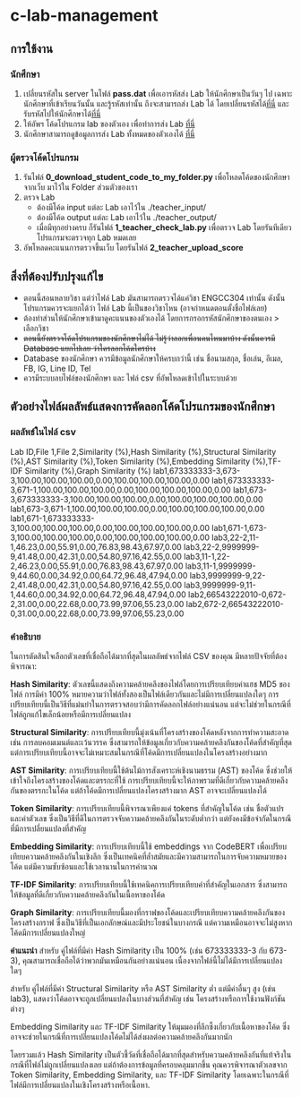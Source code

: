 # c-lab-management

## การใช้งาน

### นักศึกษา
1. เปลี่ยนรหัสใน server ในไฟล์ **pass.dat** เพื่อเอารหัสส่ง Lab ให้นักศึกษาเป็นวันๆ ไป เฉพาะนักศึกษาที่เข้าเรียนวันนั้น และรู้รหัสเท่านั้น ถึงจะสามารถส่ง Lab ได้ โดยเปลี่ยนรหัสได้[ที่นี่](https://thailandfxwarrior.com/lab/set_password.php) และรับรหัสไปให้นักศึกษาได้[ที่นี่](https://thailandfxwarrior.com/lab/get_password.php)
2. ให้อัพฯ โค้ดโปรแกรม lab ของตัวเอง เพื่อทำการส่ง Lab [ที่นี่](https://thailandfxwarrior.com/lab/student_lab.php)
3. นักศึกษาสามารถดูข้อมูลการส่ง Lab ทั้งหมดของตัวเองได้ [ที่นี่](#)

### ผู้ตรวจโค้ดโปรแกรม
1. รันไฟล์ **0_download_student_code_to_my_folder.py** เพื่อโหลดโค้ดของนักศึกษาจากเว็บ มาไว้ใน Folder ส่วนตัวของเรา
2. ตรวจ Lab
    - ต้องมีโค้ด input แต่ละ Lab เอาไว้ใน ./teacher_input/
    - ต้องมีโค้ด output แต่ละ Lab เอาไว้ใน ./teacher_output/
    - เมื่อมีทุกอย่างครบ ก็รันไฟล์ **1_teacher_check_lab.py** เพื่อตรวจ Lab โดยรันทีเดียว โปรแกรมจะตรวจทุก Lab หมดเลย
3. อัพโหลดคะแนนการตรวจขึ้นเว็บ โดยรันไฟล์ **2_teacher_upload_score** 

## สิ่งที่ต้องปรับปรุงแก้ไข
- ตอนนี้สอนหลายวิชา แต่ว่าไฟล์ Lab มันสามารถตรวจได้แค่วิชา ENGCC304 เท่านั้น ดังนั้นโปรแกรมควรจะแยกได้ว่า ไฟล์ Lab นี้เป็นของวิชาไหน (อาจกำหนดตอนตั้งชื่อไฟล์เลย)
- ต้องทำส่วนให้นักศึกษาเข้ามาดูคะแนนของตัวเองได้ โดยการกรอกรหัสนักศึกษาของตนเอง > เลือกวิชา
- ~~ตอนนี้ยังตรวจโค้ดโปรแกรมของนักศึกษาไม่ได้ ไม่รู้ว่าลอกเพื่อนคนไหนมาบ้าง ดังนั้นควรมี Database แยกไปเลย ว่าใครลอกโค้ดใครบ้าง~~
- Database ของนักศึกษา ควรมีข้อมูลนักศึกษาให้ครบกว่านี้ เช่น ชื่อนามสกุล, ชื่อเล่น, อีเมล, FB, IG, Line ID, Tel
- ควรมีระบบลบไฟล์ของนักศึกษา และ ไฟล์ csv ที่อัพโหลดเข้าไปในระบบด้วย

## ตัวอย่างไฟล์ผลลัพธ์แสดงการคัดลอกโค้ดโปรแกรมของนักศึกษา
### ผลลัพธ์ในไฟล์ csv
Lab ID,File 1,File 2,Similarity (%),Hash Similarity (%),Structural Similarity (%),AST Similarity (%),Token Similarity (%),Embedding Similarity (%),TF-IDF Similarity (%),Graph Similarity (%)
lab1,673333333-3,673-3,100.00,100.00,100.00,0.00,100.00,100.00,100.00,0.00
lab1,673333333-3,671-1,100.00,100.00,100.00,0.00,100.00,100.00,100.00,0.00
lab1,673-3,673333333-3,100.00,100.00,100.00,0.00,100.00,100.00,100.00,0.00
lab1,673-3,671-1,100.00,100.00,100.00,0.00,100.00,100.00,100.00,0.00
lab1,671-1,673333333-3,100.00,100.00,100.00,0.00,100.00,100.00,100.00,0.00
lab1,671-1,673-3,100.00,100.00,100.00,0.00,100.00,100.00,100.00,0.00
lab3,22-2,11-1,46.23,0.00,55.91,0.00,76.83,98.43,67.97,0.00
lab3,22-2,9999999-9,41.48,0.00,42.31,0.00,54.80,97.16,42.55,0.00
lab3,11-1,22-2,46.23,0.00,55.91,0.00,76.83,98.43,67.97,0.00
lab3,11-1,9999999-9,44.60,0.00,34.92,0.00,64.72,96.48,47.94,0.00
lab3,9999999-9,22-2,41.48,0.00,42.31,0.00,54.80,97.16,42.55,0.00
lab3,9999999-9,11-1,44.60,0.00,34.92,0.00,64.72,96.48,47.94,0.00
lab2,66543222010-0,672-2,31.00,0.00,22.68,0.00,73.99,97.06,55.23,0.00
lab2,672-2,66543222010-0,31.00,0.00,22.68,0.00,73.99,97.06,55.23,0.00

### คำอธิบาย
ในการตัดสินใจเลือกตัวเลขที่เชื่อถือได้มากที่สุดในผลลัพธ์จากไฟล์ CSV ของคุณ มีหลายปัจจัยที่ต้องพิจารณา:

**Hash Similarity**: ตัวเลขนี้แสดงถึงความคล้ายคลึงของไฟล์โดยการเปรียบเทียบค่าแฮช MD5 ของไฟล์ การมีค่า 100% หมายความว่าไฟล์ทั้งสองเป็นไฟล์เดียวกันและไม่มีการเปลี่ยนแปลงใดๆ การเปรียบเทียบนี้เป็นวิธีที่แม่นยำในการตรวจสอบว่ามีการคัดลอกไฟล์อย่างแน่นอน แต่จะไม่ช่วยในกรณีที่ไฟล์ถูกแก้ไขเล็กน้อยหรือมีการเปลี่ยนแปลง

**Structural Similarity**: การเปรียบเทียบนี้มุ่งเน้นที่โครงสร้างของโค้ดหลังจากการทำความสะอาด เช่น การลบคอมเมนต์และเว้นวรรค ซึ่งสามารถให้ข้อมูลเกี่ยวกับความคล้ายคลึงกันของโค้ดที่สำคัญที่สุด แต่การเปรียบเทียบนี้อาจจะไม่เหมาะสมในกรณีที่โค้ดมีการเปลี่ยนแปลงในโครงสร้างอย่างมาก

**AST Similarity**: การเปรียบเทียบนี้ใช้ต้นไม้การสังเคราะห์เชิงนามธรรม (AST) ของโค้ด ซึ่งช่วยให้เข้าใจถึงโครงสร้างของโค้ดและตรรกะที่ใช้ การเปรียบเทียบนี้จะให้ภาพรวมที่ดีเกี่ยวกับความคล้ายคลึงกันของตรรกะในโค้ด แต่ถ้าโค้ดมีการเปลี่ยนแปลงโครงสร้างมาก AST อาจจะเปลี่ยนแปลงได้

**Token Similarity**: การเปรียบเทียบนี้พิจารณาเพียงแค่ tokens ที่สำคัญในโค้ด เช่น ชื่อตัวแปรและค่าตัวเลข ซึ่งเป็นวิธีที่ดีในการตรวจจับความคล้ายคลึงกันในระดับต่ำกว่า แต่ยังคงมีข้อจำกัดในกรณีที่มีการเปลี่ยนแปลงที่สำคัญ

**Embedding Similarity**: การเปรียบเทียบนี้ใช้ embeddings จาก CodeBERT เพื่อเปรียบเทียบความคล้ายคลึงกันในเชิงลึก ซึ่งเป็นเทคนิคที่ล้ำสมัยและมีความสามารถในการจับความหมายของโค้ด แต่มีความซับซ้อนและใช้เวลานานในการคำนวณ

**TF-IDF Similarity**: การเปรียบเทียบนี้ใช้เทคนิคการเปรียบเทียบคำที่สำคัญในเอกสาร ซึ่งสามารถให้ข้อมูลที่ดีเกี่ยวกับความคล้ายคลึงกันในเนื้อหาของโค้ด

**Graph Similarity**: การเปรียบเทียบนี้มองที่กราฟของโค้ดและเปรียบเทียบความคล้ายคลึงกันของโครงสร้างกราฟ ซึ่งเป็นวิธีที่เป็นเอกลักษณ์และมีประโยชน์ในบางกรณี แต่ความเหมือนอาจจะไม่สูงหากโค้ดมีการเปลี่ยนแปลงใหญ่

**คำแนะนำ**
สำหรับ คู่ไฟล์ที่มีค่า Hash Similarity เป็น 100% (เช่น 673333333-3 กับ 673-3), คุณสามารถเชื่อถือได้ว่าพวกมันเหมือนกันอย่างแน่นอน เนื่องจากไฟล์นี้ไม่ได้มีการเปลี่ยนแปลงใดๆ

สำหรับ คู่ไฟล์ที่มีค่า Structural Similarity หรือ AST Similarity ต่ำ แต่มีค่าอื่นๆ สูง (เช่น lab3), แสดงว่าโค้ดอาจจะถูกเปลี่ยนแปลงในบางส่วนที่สำคัญ เช่น โครงสร้างหรือการใช้งานฟังก์ชันต่างๆ

Embedding Similarity และ TF-IDF Similarity ให้มุมมองที่ลึกซึ้งเกี่ยวกับเนื้อหาของโค้ด ซึ่งอาจจะช่วยในกรณีที่การเปลี่ยนแปลงโค้ดไม่ได้ส่งผลต่อความคล้ายคลึงกันมากนัก

โดยรวมแล้ว Hash Similarity เป็นตัวชี้วัดที่เชื่อถือได้มากที่สุดสำหรับความคล้ายคลึงกันที่แท้จริงในกรณีที่ไฟล์ไม่ถูกเปลี่ยนแปลงเลย แต่ถ้าต้องการข้อมูลที่ครอบคลุมมากขึ้น คุณควรพิจารณาตัวเลขจาก Token Similarity, Embedding Similarity, และ TF-IDF Similarity โดยเฉพาะในกรณีที่ไฟล์มีการเปลี่ยนแปลงในเชิงโครงสร้างหรือเนื้อหา.
